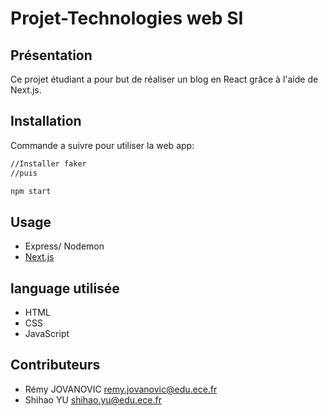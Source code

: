 # Projet-Technologies web SI

## Présentation

Ce projet étudiant a pour but de réaliser un blog en React grâce à l'aide de Next.js.

## Installation

Commande a suivre pour utiliser la web app:

```bash
//Installer faker
//puis

npm start
```

## Usage

- Express/ Nodemon
- [Next.js](https://nextjs.org/)

## language utilisée

- HTML
- CSS
- JavaScript

## Contributeurs

- Rémy JOVANOVIC <remy.jovanovic@edu.ece.fr>
- Shihao YU   <shihao.yu@edu.ece.fr>

